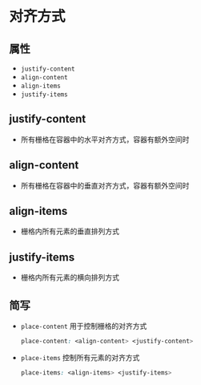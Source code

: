 # 对齐方式

## 属性

+ `justify-content`
+ `align-content`
+ `align-items`
+ `justify-items`


## justify-content

+ 所有栅格在容器中的水平对齐方式，容器有额外空间时

## align-content

+ 所有栅格在容器中的垂直对齐方式，容器有额外空间时

## align-items

+ 栅格内所有元素的垂直排列方式

## justify-items

+ 栅格内所有元素的横向排列方式

## 简写

+ `place-content` 用于控制栅格的对齐方式

  ```css
  place-content: <align-content> <justify-content>
  ```

+ `place-items` 控制所有元素的对齐方式

  ```css
  place-items: <align-items> <justify-items>
  ```
